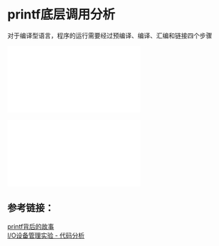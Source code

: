 # printf底层调用分析

对于编译型语言，程序的运行需要经过预编译、编译、汇编和链接四个步骤



![printf动态调用流程](images/printf_gdb.pdf)


![printf静态代码分析](images/printf_code.pdf)


## 参考链接：
[printf背后的故事](https://www.cnblogs.com/fanzhidongyzby/p/3519838.html) <br>
[I/O设备管理实验 - 代码分析](http://edward-zhu.github.io/special/os_exp/2015/01/03/exp-6.2.html)
